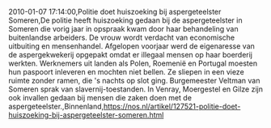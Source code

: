 2010-01-07 17:14:00,Politie doet huiszoeking bij aspergeteelster Someren,De politie heeft huiszoeking gedaan bij de aspergeteelster in Someren die vorig jaar in opspraak kwam door haar behandeling van buitenlandse arbeiders. De vrouw wordt verdacht van economische uitbuiting en mensenhandel. Afgelopen voorjaar werd de eigenaresse van de aspergekwekerij opgepakt omdat er illegaal mensen op haar boerderij werkten. Werknemers uit landen als Polen, Roemenië en Portugal moesten hun paspoort inleveren en mochten niet bellen. Ze sliepen in een vieze ruimte zonder ramen, die 's nachts op slot ging. Burgemeester Veltman van Someren sprak van slavernij-toestanden. In Venray, Moergestel en Gilze zijn ook invallen gedaan bij mensen die zaken doen met de aspergeteelster.,Binnenland,https://nos.nl/artikel/127521-politie-doet-huiszoeking-bij-aspergeteelster-someren.html
